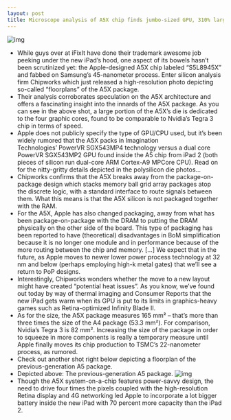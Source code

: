 ```yaml
---
layout: post
title: Microscope analysis of A5X chip finds jumbo-sized GPU, 310% larger package
---
```

![img](http://media.idownloadblog.com/wp-content/uploads/2012/03/Chipworks-A5X-floorplan-001.jpg)
* While guys over at iFixIt have done their trademark awesome job peeking under the new iPad’s hood, one aspect of its bowels hasn’t been scrutinized yet: the Apple-designed A5X chip labeled “S5L8945X” and fabbed on Samsung’s 45-nanometer process. Enter silicon analysis firm Chipworks which just released a high-resolution photo depicting so-called “floorplans” of the A5X package.
* Their analysis corroborates speculation on the A5X architecture and offers a fascinating insight into the innards of the A5X package. As you can see in the above shot, a large portion of the A5X’s die is dedicated to the four graphic cores, found to be comparable to Nvidia’s Tegra 3 chip in terms of speed.
* Apple does not publicly specify the type of GPU/CPU used, but it’s been widely rumored that the A5X packs in Imagination Technologies’ PowerVR SGX543MP4 technology versus a dual core PowerVR SGX543MP2 GPU found inside the A5 chip from iPad 2 (both pieces of silicon run dual-core ARM Cortex-A9 MPCore CPU). Read on for the nitty-gritty details depicted in the polysilicon die photos…
* Chipworks confirms that the A5X breaks away from the package-on-package design which stacks memory ball grid array packages atop the discrete logic, with a standard interface to route signals between them. What this means is that the A5X silicon is not packaged together with the RAM.
* For the A5X, Apple has also changed packaging, away from what has been package-on-package with the DRAM to putting the DRAM physically on the other side of the board. This type of packaging has been reported to have (theoretical) disadvantages in BoM simplification because it is no longer one module and in performance because of the more routing between the chip and memory. […] We expect that in the future, as Apple moves to newer lower power process technology at 32 nm and below (perhaps employing high-k metal gates) that we’ll see a return to PoP designs.
* Interestingly, Chipworks wonders whether the move to a new layout might have created “potential heat issues”. As you know, we’ve found out today by way of thermal imaging and Consumer Reports that the new iPad gets warm when its GPU is put to its limits in graphics-heavy games such as Retina-optimized Infinity Blade II.
* As for the size, the A5X package measures 165 mm² – that’s more than three times the size of the A4 package (53.3 mm²). For comparison, Nvidia’s Tegra 3 is 82 mm². Increasing the size of the package in order to squeeze in more components is really a temporary measure until Apple finally moves its chip production to TSMC’s 22-nanometer process, as rumored.
* Check out another shot right below depicting a floorplan of the previous-generation A5 package.
* Depicted above: The previous-generation A5 package.
![img](http://media.idownloadblog.com/wp-content/uploads/2012/03/Chipworks-A5X-floorplan-002.jpg)
* Though the A5X system-on-a-chip features power-savvy design, the need to drive four times the pixels coupled with the high-resolution Retina display and 4G networking led Apple to incorporate a lot bigger battery inside the new iPad with 70 percent more capacity than the iPad 2.

